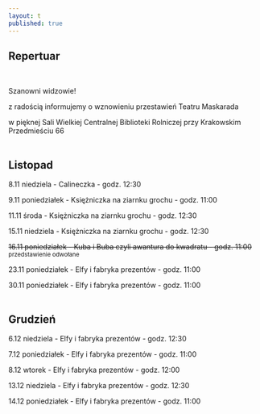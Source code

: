 ```yaml
---
layout: t
published: true
---
```






## Repertuar  

<br />

Szanowni widzowie!

z radością informujemy o wznowieniu przestawień Teatru Maskarada

w pięknej Sali Wielkiej Centralnej Biblioteki Rolniczej przy Krakowskim Przedmieściu 66
<br /><br />

## Listopad

8.11 niedziela - Calineczka - godz. 12:30  

9.11 poniedziałek - Księżniczka na ziarnku grochu - godz. 11:00  

11.11 środa - Księżniczka na ziarnku grochu - godz. 12:30  

15.11 niedziela - Księżniczka na ziarnku grochu - godz. 12:30  

<s>16.11 poniedziałek - Kuba i Buba czyli awantura do kwadratu - godz. 11:00</s>  
<small>przedstawienie odwołane</small>

23.11 poniedziałek - Elfy i fabryka prezentów - godz. 11:00  

30.11 poniedziałek - Elfy i fabryka prezentów - godz. 11:00  
<br />  

## Grudzień

6.12 niedziela - Elfy i fabryka prezentów - godz. 12:30 

7.12 poniedziałek - Elfy i fabryka prezentów - godz. 11:00  

8.12 wtorek - Elfy i fabryka prezentów - godz. 12:00

13.12 niedziela - Elfy i fabryka prezentów - godz. 12:30 

14.12 poniedziałek - Elfy i fabryka prezentów - godz. 11:00  
